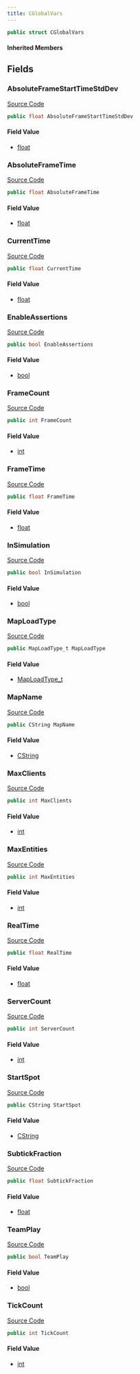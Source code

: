 ```yaml
---
title: CGlobalVars
---
```


```csharp
public struct CGlobalVars
```

#### Inherited Members

## Fields

### AbsoluteFrameStartTimeStdDev

[Source Code](https://github.com/swiftly-solution/swiftlys2/blob/main/managed/src/SwiftlyS2.Shared/Natives/Structs/CGlobalVars.cs#L19)

```csharp
public float AbsoluteFrameStartTimeStdDev
```

#### Field Value

- [float](https://learn.microsoft.com/dotnet/api/system.single)

### AbsoluteFrameTime

[Source Code](https://github.com/swiftly-solution/swiftlys2/blob/main/managed/src/SwiftlyS2.Shared/Natives/Structs/CGlobalVars.cs#L18)

```csharp
public float AbsoluteFrameTime
```

#### Field Value

- [float](https://learn.microsoft.com/dotnet/api/system.single)

### CurrentTime

[Source Code](https://github.com/swiftly-solution/swiftlys2/blob/main/managed/src/SwiftlyS2.Shared/Natives/Structs/CGlobalVars.cs#L27)

```csharp
public float CurrentTime
```

#### Field Value

- [float](https://learn.microsoft.com/dotnet/api/system.single)

### EnableAssertions

[Source Code](https://github.com/swiftly-solution/swiftlys2/blob/main/managed/src/SwiftlyS2.Shared/Natives/Structs/CGlobalVars.cs#L32)

```csharp
public bool EnableAssertions
```

#### Field Value

- [bool](https://learn.microsoft.com/dotnet/api/system.boolean)

### FrameCount

[Source Code](https://github.com/swiftly-solution/swiftlys2/blob/main/managed/src/SwiftlyS2.Shared/Natives/Structs/CGlobalVars.cs#L17)

```csharp
public int FrameCount
```

#### Field Value

- [int](https://learn.microsoft.com/dotnet/api/system.int32)

### FrameTime

[Source Code](https://github.com/swiftly-solution/swiftlys2/blob/main/managed/src/SwiftlyS2.Shared/Natives/Structs/CGlobalVars.cs#L28)

```csharp
public float FrameTime
```

#### Field Value

- [float](https://learn.microsoft.com/dotnet/api/system.single)

### InSimulation

[Source Code](https://github.com/swiftly-solution/swiftlys2/blob/main/managed/src/SwiftlyS2.Shared/Natives/Structs/CGlobalVars.cs#L31)

```csharp
public bool InSimulation
```

#### Field Value

- [bool](https://learn.microsoft.com/dotnet/api/system.boolean)

### MapLoadType

[Source Code](https://github.com/swiftly-solution/swiftlys2/blob/main/managed/src/SwiftlyS2.Shared/Natives/Structs/CGlobalVars.cs#L39)

```csharp
public MapLoadType_t MapLoadType
```

#### Field Value

- [MapLoadType_t](/docs/api/shared/natives/maploadtype_t)

### MapName

[Source Code](https://github.com/swiftly-solution/swiftlys2/blob/main/managed/src/SwiftlyS2.Shared/Natives/Structs/CGlobalVars.cs#L37)

```csharp
public CString MapName
```

#### Field Value

- [CString](/docs/api/shared/natives/cstring)

### MaxClients

[Source Code](https://github.com/swiftly-solution/swiftlys2/blob/main/managed/src/SwiftlyS2.Shared/Natives/Structs/CGlobalVars.cs#L20)

```csharp
public int MaxClients
```

#### Field Value

- [int](https://learn.microsoft.com/dotnet/api/system.int32)

### MaxEntities

[Source Code](https://github.com/swiftly-solution/swiftlys2/blob/main/managed/src/SwiftlyS2.Shared/Natives/Structs/CGlobalVars.cs#L41)

```csharp
public int MaxEntities
```

#### Field Value

- [int](https://learn.microsoft.com/dotnet/api/system.int32)

### RealTime

[Source Code](https://github.com/swiftly-solution/swiftlys2/blob/main/managed/src/SwiftlyS2.Shared/Natives/Structs/CGlobalVars.cs#L16)

```csharp
public float RealTime
```

#### Field Value

- [float](https://learn.microsoft.com/dotnet/api/system.single)

### ServerCount

[Source Code](https://github.com/swiftly-solution/swiftlys2/blob/main/managed/src/SwiftlyS2.Shared/Natives/Structs/CGlobalVars.cs#L42)

```csharp
public int ServerCount
```

#### Field Value

- [int](https://learn.microsoft.com/dotnet/api/system.int32)

### StartSpot

[Source Code](https://github.com/swiftly-solution/swiftlys2/blob/main/managed/src/SwiftlyS2.Shared/Natives/Structs/CGlobalVars.cs#L38)

```csharp
public CString StartSpot
```

#### Field Value

- [CString](/docs/api/shared/natives/cstring)

### SubtickFraction

[Source Code](https://github.com/swiftly-solution/swiftlys2/blob/main/managed/src/SwiftlyS2.Shared/Natives/Structs/CGlobalVars.cs#L36)

```csharp
public float SubtickFraction
```

#### Field Value

- [float](https://learn.microsoft.com/dotnet/api/system.single)

### TeamPlay

[Source Code](https://github.com/swiftly-solution/swiftlys2/blob/main/managed/src/SwiftlyS2.Shared/Natives/Structs/CGlobalVars.cs#L40)

```csharp
public bool TeamPlay
```

#### Field Value

- [bool](https://learn.microsoft.com/dotnet/api/system.boolean)

### TickCount

[Source Code](https://github.com/swiftly-solution/swiftlys2/blob/main/managed/src/SwiftlyS2.Shared/Natives/Structs/CGlobalVars.cs#L33)

```csharp
public int TickCount
```

#### Field Value

- [int](https://learn.microsoft.com/dotnet/api/system.int32)


